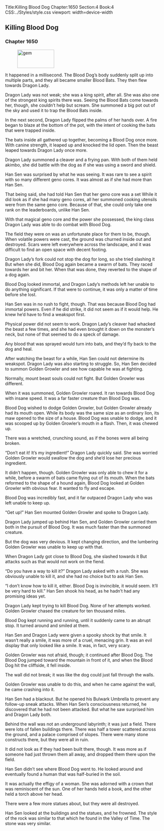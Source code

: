 Title:Killing Blood Dog 
Chapter:1650 
Section:4 
Book:4 
CSS:../Styles/style.css 
viewport: width=device-width
  
## Killing Blood Dog
### Chapter 1650
  
<figure>
	<img src="../Images/gem.gif" alt="gem" id="gem" width="120" height="60" />
</figure>
  

  
It happened in a millisecond. The Blood Dog’s body suddenly split up into multiple parts, and they all became smaller Blood Bats. They then flew towards Dragon Lady.

Dragon Lady was not weak; she was a king spirit, after all. She was also one of the strongest king spirits there was. Seeing the Blood Bats come towards her, though, she couldn’t help but scream. She summoned a big pot out of the sky and used it to trap the Blood Bats inside.

In the next second, Dragon Lady flipped the palms of her hands over. A fire began to blaze at the bottom of the pot, with the intent of cooking the bats that were trapped inside.

The bats inside all gathered up together, becoming a Blood Dog once more. With canine strength, it leaped up and knocked the lid open. Then the beast leaped towards Dragon Lady once more.

Dragon Lady summoned a cleaver and a frying pan. With both of them held akimbo, she did battle with the dog as if she was using a sword and shield.

Han Sen was surprised by what he was seeing. It was rare to see a spirit with so many different geno cores. It was almost as if she had more than Han Sen.

That being said, she had told Han Sen that her geno core was a set While it did look as if she had many geno cores, all her summoned cooking utensils were from the same geno core. Because of that, she could only take one rank on the leaderboards, unlike Han Sen.

With that magical geno core and the power she possessed, the king class Dragon Lady was able to do combat with Blood Dog.

The field they were on was an unfortunate place for them to be, though. When volatile powers were cast, the ground was churned inside out and destroyed. Scars were left everywhere across the landscape, and it was difficult to find an open space with decent footing.

Dragon Lady’s fork could not stop the dog for long, so she tried slashing it But when she did, Blood Dog again became a swarm of bats. They raced towards her and bit her. When that was done, they reverted to the shape of a dog again.

Blood Dog looked immortal, and Dragon Lady’s methods left her unable to do anything significant. If that were to continue, it was only a matter of time before she lost.

Han Sen was in no rush to fight, though. That was because Blood Dog had immortal powers. Even if he did strike, it did not seem as if it would help. He knew he’d have to find a weakspot first.

Physical power did not seem to work. Dragon Lady’s cleaver had whacked the beast a few times, and she had even brought it down on the monster’s neck, but none of that seemed to do a speck of damage.

Any blood that was sprayed would turn into bats, and they’d fly back to the dog and heal.

After watching the beast for a while, Han Sen could not determine its weakspot. Dragon Lady was also starting to struggle. So, Han Sen decided to summon Golden Growler and see how capable he was at fighting.

Normally, mount beast souls could not fight. But Golden Growler was different.

When it was summoned, Golden Growler roared. It ran towards Blood Dog with insane speed. It was a far faster creature than Blood Dog was.

Blood Dog wished to dodge Golden Growler, but Golden Growler already had its mouth open. While its body was the same size as an ordinary lion, its maw opened to the size of a house. Blood Dog was unable to dodge, and it was scooped up by Golden Growler’s mouth in a flash. Then, it was chewed up.

There was a wretched, crunching sound, as if the bones were all being broken.

“Don’t eat it! It’s my ingredient!” Dragon Lady quickly said. She was worried Golden Growler would swallow the dog and she’d lose her precious ingredient.

It didn’t happen, though. Golden Growler was only able to chew it for a while, before a swarm of bats came flying out of its mouth. When the bats reformed to the shape of a hound again, Blood Dog looked at Golden Growler with obvious fear. It wanted to fly and escape.

Blood Dog was incredibly fast, and it far outpaced Dragon Lady who was left unable to keep up.

“Get up!” Han Sen mounted Golden Growler and spoke to Dragon Lady.

Dragon Lady jumped up behind Han Sen, and Golden Growler carried them both in the pursuit of Blood Dog. It was much faster than the summoned creature.

But the dog was very devious. It kept changing direction, and the lumbering Golden Growler was unable to keep up with that.

When Dragon Lady got close to Blood Dog, she slashed towards it But attacks such as that would not work on the fiend.

“Do you have a way to kill it?” Dragon Lady asked with a rush. She was obviously unable to kill it, and she had no choice but to ask Han Sen.

“I don’t know how to kill it, either. Blood Dog is invincible, it would seem. It’ll be very hard to kill.” Han Sen shook his head, as he hadn’t had any promising ideas yet.

Dragon Lady kept trying to kill Blood Dog. None of her attempts worked. Golden Growler chased the creature for ten thousand miles.

Blood Dog kept running and running, until it suddenly came to an abrupt stop. It turned around and smiled at them.

Han Sen and Dragon Lady were given a spooky shock by that smile. It wasn’t really a smile, it was more of a cruel, menacing grin. It was an evil display that only looked like a smile. It was, in fact, very scary.

Golden Growler was not afraid, though; it continued after Blood Dog. The Blood Dog jumped toward the mountain in front of it, and when the Blood Dog hit the cliffside, it fell inside.

The wall did not break; it was like the dog could just fall through the walls.

Golden Growler was unable to do this, and when he came against the wall, he came crashing into it.

Han Sen had a blackout. But he opened his Bulwark Umbrella to prevent any follow-up sneak attacks. When Han Sen’s consciousness returned, he discovered that he had not been attacked. But what he saw surprised him and Dragon Lady both.

Behind the wall was not an underground labyrinth; it was just a field. There were lots of fallen buildings there. There was half a tower scattered across the ground, and a palace comprised of slopes. There were many stone constructs there, but they were all in ruin.

It did not look as if they had been built there, though. It was more as if someone had just thrown them all away, and dropped them there upon the field.

Han Sen didn’t see where Blood Dog went to. He looked around and eventually found a human that was half-buried in the soil.

It was actually the effigy of a woman. She was adorned with a crown that was reminiscent of the sun. One of her hands held a book, and the other held a torch above her head.

There were a few more statues about, but they were all destroyed.

Han Sen looked at the buildings and the statues, and he frowned. The style of the rock was similar to that which he found in the Valley of Time. The stone was very similar.